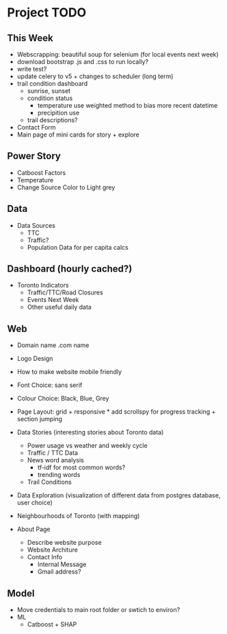 Project TODO
===

This Week
---
*   Webscrapping: beautiful soup for selenium (for local events next week)
*   download bootstrap .js and .css to run locally?
*   write test?
*   update celery to v5 + changes to scheduler (long term)
*   trail condition dashboard
    *   sunrise, sunset
    *   condition status
        *   temperature use weighted method to bias more recent datetime
        *   precipition use 
    *   trail descriptions?
*   Contact Form
*   Main page of mini cards for story + explore

Power Story
---
*   Catboost Factors
*   Temperature
*   Change Source Color to Light grey

Data
---
*   Data Sources
    *   TTC
    *   Traffic?
    *   Population Data for per capita calcs

Dashboard (hourly cached?)
---
*   Toronto Indicators
    *   Traffic/TTC/Road Closures
    *   Events Next Week
    *   Other useful daily data

Web
---
*   Domain name .com name
*   Logo Design
*   How to make website mobile friendly
*   Font Choice: sans serif
*   Colour Choice: Black, Blue, Grey
*   Page Layout: grid + responsive
        *   add scrollspy for progress tracking + section jumping

*   Data Stories (interesting stories about Toronto data)
    *   Power usage vs weather and weekly cycle
    *   Traffic / TTC Data
    *   News word analysis
        *   tf-idf for most common words?
        *   trending words
    *   Trail Conditions

*   Data Exploration (visualization of different data from postgres database, user choice)

*   Neighbourhoods of Toronto (with mapping)

*   About Page
    *   Describe website purpose
    *   Website Architure
    *   Contact Info
        *   Internal Message
        *   Gmail address?

Model
---
*   Move credentials to main root folder or swtich to environ?
*   ML
    *   Catboost + SHAP